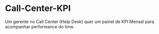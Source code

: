 # Call-Center-KPI
Um gerente no Call Center (Help Desk) quer um painel de KPI Mensal para acompanhar performance do time.
